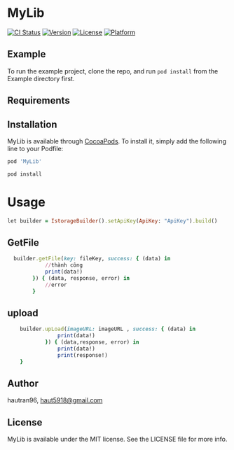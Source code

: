 # MyLib

[![CI Status](https://img.shields.io/travis/hautran96/MyLib.svg?style=flat)](https://travis-ci.org/hautran96/MyLib)
[![Version](https://img.shields.io/cocoapods/v/MyLib.svg?style=flat)](https://cocoapods.org/pods/MyLib)
[![License](https://img.shields.io/cocoapods/l/MyLib.svg?style=flat)](https://cocoapods.org/pods/MyLib)
[![Platform](https://img.shields.io/cocoapods/p/MyLib.svg?style=flat)](https://cocoapods.org/pods/MyLib)

## Example

To run the example project, clone the repo, and run `pod install` from the Example directory first.

## Requirements

## Installation

MyLib is available through [CocoaPods](https://cocoapods.org). To install
it, simply add the following line to your Podfile:

```ruby
pod 'MyLib'
```

```ruby
pod install
```
# Usage

```ruby
let builder = IstorageBuilder().setApiKey(ApiKey: "ApiKey").build()
```

## GetFile 

```ruby
  builder.getFile(key: fileKey, success: { (data) in
            //thành công
            print(data!)
        }) { (data, response, error) in
            //error
        }
```

## upload

```ruby
    builder.upLoad(imageURL: imageURL , success: { (data) in
                print(data!)
            }) { (data,response, error) in
                print(data!)
                print(response!)
    }
```

## Author

hautran96, haut5918@gmail.com

## License

MyLib is available under the MIT license. See the LICENSE file for more info.
